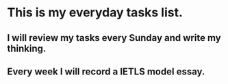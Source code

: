 # This is my everyday tasks list.
## I will review my tasks every Sunday and write my thinking.
## Every week I will record a IETLS model essay.
